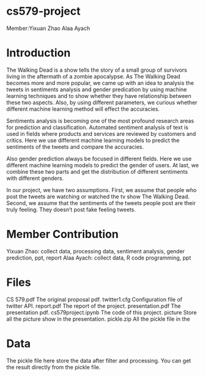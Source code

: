 cs579-project
=============
Member:Yixuan Zhao   Alaa Ayach

Introduction
=============
The Walking Dead is a show tells the story of a small group of survivors living in the aftermath of a zombie apocalypse. As The Walking Dead becomes more and more popular, we came up with an idea to analysis the tweets in sentiments analysis and gender predication by using machine learning techniques and to show whether they have relationship between these two aspects. Also, by using different parameters, we curious whether different machine learning method will effect the accuracies.

Sentiments analysis is becoming one of the most profound research areas for prediction and classification. Automated sentiment analysis of text is used in fields where products and services are reviewed by customers and critics. Here we use different machine learning models to predict the sentiments of the tweets and compare the accuracies. 

Also gender prediction always be focused in different fields. Here we use different machine learning models to predict the gender of users. At last, we combine these two parts and get the distribution of different sentiments with different genders.

In our project, we have two assumptions. First, we assume that people who post the tweets are watching or watched the tv show The Walking Dead. Second, we assume that the sentiments of the tweets people post are their truly feeling. They doesn’t post fake feeling tweets. 

Member Contribution
=============
Yixuan Zhao: collect data, processing data, sentiment analysis, gender prediction, ppt, report
Alaa Ayach: collect data, R code programming, ppt

Files
=============
CS 579.pdf
	The original proposal pdf.
twitter1.cfg
	Configuration file of twitter API.
report.pdf
	The report of the project.
presentation.pdf
	The presentation pdf.
cs579project.ipynb
	The code of this project.
picture
	Store all the picture show in the presentation.
pickle.zip
	All the pickle file in the

Data
=============
The pickle file here store the data after filter and processing.
You can get the result directly from the pickle file.
